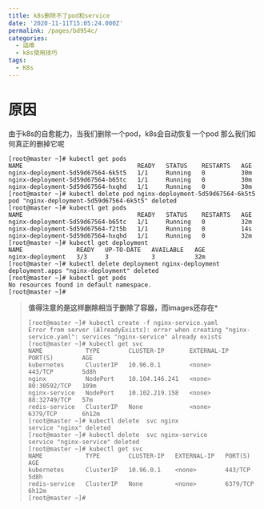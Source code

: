 ```yaml
---
title: k8s删除不了pod和service
date: '2020-11-11T15:05:24.000Z'
permalink: /pages/bd954c/
categories:
  - 运维
  - k8s使用技巧
tags:
  - K8s
---
```


# 原因

由于k8s的自愈能力，当我们删除一个pod，k8s会自动恢复一个pod 那么我们如何真正的删掉它呢

```text
[root@master ~]# kubectl get pods
NAME                                READY   STATUS    RESTARTS   AGE
nginx-deployment-5d59d67564-6k5t5   1/1     Running   0          30m
nginx-deployment-5d59d67564-b65tc   1/1     Running   0          30m
nginx-deployment-5d59d67564-hxqhd   1/1     Running   0          30m
[root@master ~]# kubectl delete pod nginx-deployment-5d59d67564-6k5t5
pod "nginx-deployment-5d59d67564-6k5t5" deleted
[root@master ~]# kubectl get pods
NAME                                READY   STATUS    RESTARTS   AGE
nginx-deployment-5d59d67564-b65tc   1/1     Running   0          32m
nginx-deployment-5d59d67564-f2t5b   1/1     Running   0          14s
nginx-deployment-5d59d67564-hxqhd   1/1     Running   0          32m
[root@master ~]# kubectl get deployment 
NAME               READY   UP-TO-DATE   AVAILABLE   AGE
nginx-deployment   3/3     3            3           32m
[root@master ~]# kubectl delete deployment nginx-deployment
deployment.apps "nginx-deployment" deleted
[root@master ~]# kubectl get pods
No resources found in default namespace.
[root@master ~]#
```

> **值得注意的是这样删除相当于删除了容器，而images还存在\***
>
> ```text
> [root@master ~]# kubectl create -f nginx-service.yaml
> Error from server (AlreadyExists): error when creating "nginx-service.yaml": services "nginx-service" already exists
> [root@master ~]# kubectl get svc
> NAME            TYPE        CLUSTER-IP       EXTERNAL-IP   PORT(S)        AGE
> kubernetes      ClusterIP   10.96.0.1        <none>        443/TCP        5d8h
> nginx           NodePort    10.104.146.241   <none>        80:30592/TCP   109m
> nginx-service   NodePort    10.102.219.158   <none>        88:32749/TCP   57m
> redis-service   ClusterIP   None             <none>        6379/TCP       6h12m
> [root@master ~]# kubectl delete  svc nginx
> service "nginx" deleted
> [root@master ~]# kubectl delete  svc nginx-service
> service "nginx-service" deleted
> [root@master ~]# kubectl get svc
> NAME            TYPE        CLUSTER-IP   EXTERNAL-IP   PORT(S)    AGE
> kubernetes      ClusterIP   10.96.0.1    <none>        443/TCP    5d8h
> redis-service   ClusterIP   None         <none>        6379/TCP   6h12m
> [root@master ~]#
> ```

